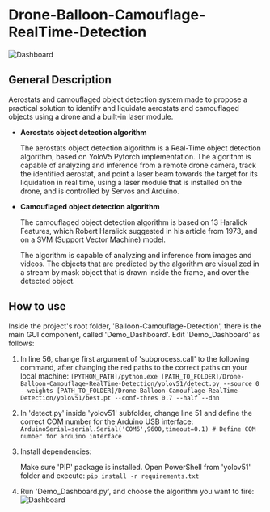 # Drone-Balloon-Camouflage-RealTime-Detection

![Dashboard](https://alonilk2.github.io/map1/balloon.jpg)


## **General Description**

Aerostats and camouflaged object detection system made to propose a practical solution to identify and liquidate aerostats and camouflaged objects using a drone and a built-in laser module.

- **Aerostats object detection algorithm**

	The aerostats object detection algorithm is a Real-Time object detection algorithm, based on YoloV5 Pytorch implementation. The algorithm is capable of analyzing and inference from a remote drone camera, track the identified aerostat, and point a laser beam towards the target for its liquidation in real time, using a laser module that is installed on the drone, and is controlled by Servos and Arduino.
- **Camouflaged object detection algorithm**

	The camouflaged object detection algorithm is based on 13 Haralick Features, which Robert Haralick suggested in his article from 1973, and on a SVM (Support Vector Machine) model.

	The algorithm is capable of analyzing and inference from images and videos.
	The objects that are predicted by the algorithm are visualized in a stream by mask object that is drawn inside the frame, and over the detected object. 
	
## **How to use**

Inside the project's root folder, 'Balloon-Camouflage-Detection', there is the main GUI component, called 'Demo_Dashboard'.
Edit 'Demo_Dashboard' as follows:

1)	In line 56, change first argument of 'subprocess.call' to the following command, after changing the red paths to the correct paths on your local machine:
`[PYTHON_PATH]/python.exe [PATH_TO_FOLDER]/Drone-Balloon-Camouflage-RealTime-Detection/yolov51/detect.py --source 0 --weights [PATH_TO_FOLDER]/Drone-Balloon-Camouflage-RealTime-Detection/yolov51/best.pt --conf-thres 0.7 --half --dnn`


2) In 'detect.py' inside 'yolov51' subfolder, change line 51 and define the correct COM number for the Arduino USB interface:
`ArduinoSerial=serial.Serial('COM6',9600,timeout=0.1) # Define COM number for arduino interface`
	
3)	Install dependencies:

	Make sure 'PIP' package is installed.
	Open PowerShell from 'yolov51' folder and execute:
	`pip install -r requirements.txt`

4) Run 'Demo_Dashboard.py', and choose the algorithm you want to fire:
![Dashboard](https://eamobileisrael.com/demodash.png)
 

	

